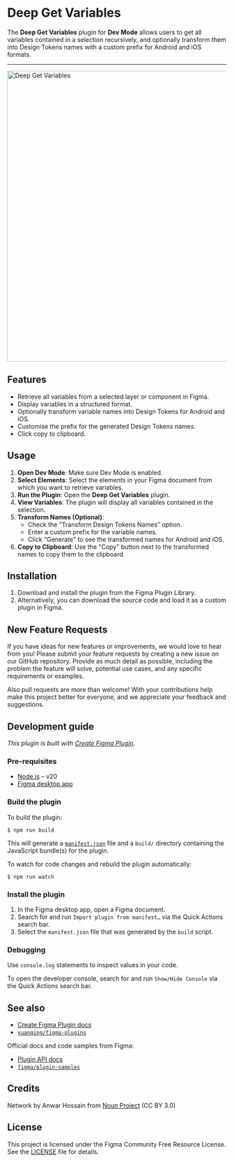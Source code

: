# Deep Get Variables

The **Deep Get Variables** plugin for **Dev Mode** allows users to get all variables contained in a selection recursively, and optionally transform them into Design Tokens names with a custom prefix for Android and iOS formats.

---

<img src="https://github.com/yumyo/deep-get-variables/raw/preact/DGV-v3-o.png" alt="Deep Get Variables" width="666">

## Features

- Retrieve all variables from a selected layer or component in Figma.
- Display variables in a structured format.
- Optionally transform variable names into Design Tokens for Android and iOS.
- Customise the prefix for the generated Design Tokens names.
- Click copy to clipboard.

## Usage

1. **Open Dev Mode**: Make sure Dev Mode is enabled.
2. **Select Elements**: Select the elements in your Figma document from which you want to retrieve variables.
3. **Run the Plugin**: Open the **Deep Get Variables** plugin.
4. **View Variables**: The plugin will display all variables contained in the selection.
5. **Transform Names (Optional)**:
    - Check the "Transform Design Tokens Names" option.
    - Enter a custom prefix for the variable names.
    - Click "Generate" to see the transformed names for Android and iOS.
6. **Copy to Clipboard**: Use the "Copy" button next to the transformed names to copy them to the clipboard.

## Installation

1. Download and install the plugin from the Figma Plugin Library.
2. Alternatively, you can download the source code and load it as a custom plugin in Figma.


## New Feature Requests

If you have ideas for new features or improvements, we would love to hear from you! Please submit your feature requests by creating a new issue on our GitHub repository. Provide as much detail as possible, including the problem the feature will solve, potential use cases, and any specific requirements or examples. 

Also pull requests are more than welcome! With your contributions help make this project better for everyone, and we appreciate your feedback and suggestions.

## Development guide

*This plugin is built with [Create Figma Plugin](https://yuanqing.github.io/create-figma-plugin/).*

### Pre-requisites

- [Node.js](https://nodejs.org) – v20
- [Figma desktop app](https://figma.com/downloads/)

### Build the plugin

To build the plugin:

```
$ npm run build
```

This will generate a [`manifest.json`](https://figma.com/plugin-docs/manifest/) file and a `build/` directory containing the JavaScript bundle(s) for the plugin.

To watch for code changes and rebuild the plugin automatically:

```
$ npm run watch
```

### Install the plugin

1. In the Figma desktop app, open a Figma document.
2. Search for and run `Import plugin from manifest…` via the Quick Actions search bar.
3. Select the `manifest.json` file that was generated by the `build` script.

### Debugging

Use `console.log` statements to inspect values in your code.

To open the developer console, search for and run `Show/Hide Console` via the Quick Actions search bar.

## See also

- [Create Figma Plugin docs](https://yuanqing.github.io/create-figma-plugin/)
- [`yuanqing/figma-plugins`](https://github.com/yuanqing/figma-plugins#readme)

Official docs and code samples from Figma:

- [Plugin API docs](https://figma.com/plugin-docs/)
- [`figma/plugin-samples`](https://github.com/figma/plugin-samples#readme)


## Credits

Network by Anwar Hossain from <a href="https://thenounproject.com/browse/icons/term/network/" target="_blank" title="Network Icons">Noun Project</a> (CC BY 3.0)

## License

This project is licensed under the Figma Community Free Resource License. See the [LICENSE](LICENSE) file for details.

